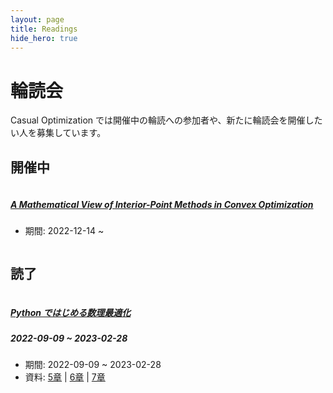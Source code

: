 ```yaml
---
layout: page
title: Readings
hide_hero: true
---
```


# 輪読会

Casual Optimization では開催中の輪読への参加者や、新たに輪読会を開催したい人を募集しています。

## 開催中

<div class="column is-4-desktop is-6-tablet">
    <div class="card">
        <h5 class="card-header-title"><a href="https://epubs.siam.org/doi/book/10.1137/1.9780898718812">A Mathematical View of Interior-Point Methods in Convex Optimization</a></h5>
        <ul>
            <li>期間: 2022-12-14 ~</li>
        </ul>
    </div>
</div>

## 読了

<div class="column is-4-desktop is-6-tablet">
    <div class="card">
        <h5 class="card-header-title"><a href="https://www.amazon.co.jp/dp/B09G9VZ4PH/">Python ではじめる数理最適化</a></h5>
        <h5 class="card-header-title">2022-09-09 ~ 2023-02-28</h5>
        <ul>
            <li>期間: 2022-09-09 ~ 2023-02-28</li>
            <li>資料: <a href="https://docs.google.com/presentation/d/1YpfMS2GXpMiPTlPQeEFowDhtYVDNN1V9NkClbM6KKwU/edit?usp=sharing">5章</a> | <a href="https://drive.google.com/file/d/1HjCnx53L1GlC0cJHsPsIanSRQzV8q2Mu/view?usp=sharing">6章</a> | <a href="https://docs.google.com/presentation/d/17SFbucFhpFQefkS04Y5HdBqyg6wm9-Bp/edit?usp=sharing&ouid=106831076195727781058&rtpof=true&sd=true">7章</a></li>
        </ul>
    </div>
</div>

